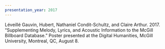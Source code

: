 ```yaml
---
presentation_year: 2017
---
```

Léveillé Gauvin, Hubert, Nathaniel Condit-Schultz, and Claire Arthur. 2017. “Supplementing Melody, Lyrics, and Acoustic Information to the McGill Billboard Database.” Poster presented at the Digital Humanities, McGill University, Montreal, QC, August 8.
